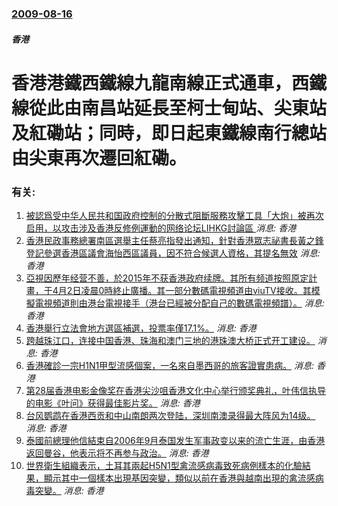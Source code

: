 ### [2009-08-16](/news/2009/08/16/index.md)

##### 香港
#  香港港鐵西鐵線九龍南線正式通車，西鐵線從此由南昌站延長至柯士甸站、尖東站及紅磡站；同時，即日起東鐵線南行總站由尖東再次遷回紅磡。




### 有关:

1. [ 被認爲受中华人民共和国政府控制的分散式阻斷服務攻擊工具「大炮」被再次启用，以攻击涉及香港反修例運動的网络论坛LIHKG討論區 ](/zh/news/2019/12/6/被認爲受中华人民共和国政府控制的分散式阻斷服務攻擊工具-大炮-被再次启用-以攻击涉及香港反修例運動的网络论坛LIHKG.md) _消息: 香港_
2. [ 香港民政事務總署南區選舉主任蔡亮指發出通知，針對香港眾志祕書長黃之鋒登記參選香港區議會海怡西區議員，因不符合候選人資格，其提名無效](/zh/news/2019/10/29/香港民政事務總署南區選舉主任蔡亮指發出通知-針對香港眾志祕書長黃之鋒登記參選香港區議會海怡西區議員-因不符合候選人資格.md) _消息: 香港_
3. [亞視因歷年经营不善，於2015年不获香港政府续牌。其所有频道按照原定計畫，于4月2日凌晨0時終止廣播。其一部分數碼電視頻道由viuTV接收。其模擬電視頻道則由港台電視接手（港台已經被分配自己的數碼電視頻譜）。](/zh/news/2016/04/2/亞視因歷年经营不善-於2015年不获香港政府续牌-其所有频道按照原定計畫-于4月2日凌晨0時終止廣播-其一部分數碼電視頻.md) _消息: 香港_
4. [ 香港舉行立法會地方選區補選，投票率僅17.1%。](/zh/news/2010/05/16/香港舉行立法會地方選區補選-投票率僅171.md) _消息: 香港_
5. [跨越珠江口，连接中国香港、珠海和澳门三地的港珠澳大桥正式开工建设。](/zh/news/2009/12/15/跨越珠江口-连接中国香港-珠海和澳门三地的港珠澳大桥正式开工建设.md) _消息: 香港_
6. [香港確診一宗H1N1甲型流感個案，一名來自墨西哥的旅客證實患病。](/zh/news/2009/05/1/香港確診一宗H1N1甲型流感個案-一名來自墨西哥的旅客證實患病.md) _消息: 香港_
7. [第28届香港电影金像奖在香港尖沙咀香港文化中心举行颁奖典礼，叶伟信执导的电影《叶问》获得最佳影片奖。](/zh/news/2009/04/19/第28届香港电影金像奖在香港尖沙咀香港文化中心举行颁奖典礼-叶伟信执导的电影-叶问-获得最佳影片奖.md) _消息: 香港_
8. [ 台风鹦鹉在香港西贡和中山南朗两次登陆，深圳南澳录得最大阵风为14级。](/zh/news/2008/08/22/台风鹦鹉在香港西贡和中山南朗两次登陆-深圳南澳录得最大阵风为14级.md) _消息: 香港_
9. [泰國前總理他信結束自2006年9月泰国发生军事政变以来的流亡生涯，由香港返回曼谷，他表示将不再参与政治。](/zh/news/2008/02/28/泰國前總理他信結束自2006年9月泰国发生军事政变以来的流亡生涯-由香港返回曼谷-他表示将不再参与政治.md) _消息: 香港_
10. [世界衛生組織表示，土耳其兩起H5N1型禽流感病毒致死病例樣本的化驗結果，顯示其中一個樣本出現基因突變，類似以前在香港與越南出現的禽流感病毒突變。](/zh/news/2006/01/12/世界衛生組織表示-土耳其兩起H5N1型禽流感病毒致死病例樣本的化驗結果-顯示其中一個樣本出現基因突變-類似以前在香港與越.md) _消息: 香港_
